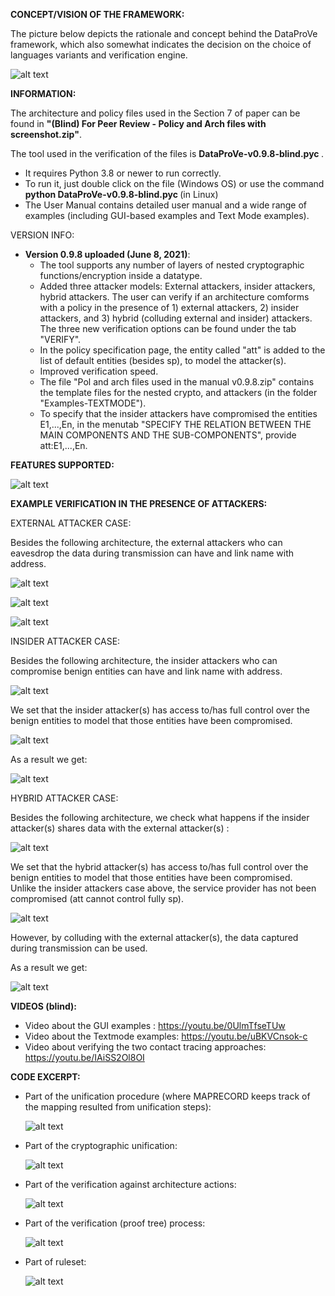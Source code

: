 **CONCEPT/VISION OF THE FRAMEWORK:**

The picture below depicts the rationale and concept behind the DataProVe framework, which also somewhat indicates the decision on the choice of languages variants and verification engine.

![alt text](https://github.com/Dataprove/Dataprovetool/blob/main/DataProVe-framework.png?raw=true)


**INFORMATION:** 

The architecture and policy files used in the Section 7 of paper can be found in <b>"(Blind) For Peer Review - Policy and Arch files with screenshot.zip"</b>.  

The tool used in the verification of the files is <b>DataProVe-v0.9.8-blind.pyc </b>.   
- It requires Python 3.8 or newer to run correctly. 
- To run it, just double click on the file (Windows OS) or use the command <b>python DataProVe-v0.9.8-blind.pyc </b> (in Linux)
- The User Manual contains detailed user manual and a wide range of examples (including GUI-based examples and Text Mode examples).

VERSION INFO: 
- <b>Version 0.9.8 uploaded (June 8, 2021)</b>:
    - The tool supports any number of layers of nested cryptographic functions/encryption inside a datatype.
    - Added three attacker models: External attackers, insider attackers, hybrid attackers. The user can verify if an architecture comforms with a policy in the presence of 1)             external attackers, 2) insider attackers, and 3) hybrid (colluding external and insider) attackers. The three new verification options can be found under the tab "VERIFY".
    - In the policy specification page, the entity called "att" is added to the list of default entities (besides sp), to model the attacker(s).
    - Improved verification speed.
    - The file "Pol and arch files used in the manual v0.9.8.zip" contains the template files for the nested crypto, and attackers (in the folder "Examples-TEXTMODE").
    - To specify that the insider attackers have compromised the entities E1,...,En, in the menutab "SPECIFY THE RELATION BETWEEN THE MAIN COMPONENTS AND THE SUB-COMPONENTS", provide      att:E1,...,En.

**FEATURES SUPPORTED:**

![alt text](https://github.com/Dataprove/Dataprovetool/blob/main/Pictures%20for%20user%20manual/features.png)

**EXAMPLE VERIFICATION IN THE PRESENCE OF ATTACKERS:** 

EXTERNAL ATTACKER CASE:

Besides the following architecture, the external attackers who can eavesdrop the data during transmission can have and link name with address. 

![alt text](https://github.com/Dataprove/Dataprovetool/blob/main/Pictures%20for%20user%20manual/exatt.png)

![alt text](https://github.com/Dataprove/Dataprovetool/blob/main/Pictures%20for%20user%20manual/exattbutton.png)

![alt text](https://github.com/Dataprove/Dataprovetool/blob/main/Pictures%20for%20user%20manual/exattverif.png)

INSIDER ATTACKER CASE:

Besides the following architecture, the insider attackers who can compromise benign entities can have and link name with address. 

![alt text](https://github.com/Dataprove/Dataprovetool/blob/main/Pictures%20for%20user%20manual/inatt.png)

We set that the insider attacker(s) has access to/has full control over the benign entities to model that those entities have been compromised.  

![alt text](https://github.com/Dataprove/Dataprovetool/blob/main/Pictures%20for%20user%20manual/inattrel.png)

As a result we get: 

![alt text](https://github.com/Dataprove/Dataprovetool/blob/main/Pictures%20for%20user%20manual/inattverif.png)

HYBRID ATTACKER CASE:

Besides the following architecture, we check what happens if the insider attacker(s) shares data with the external attacker(s) :

![alt text](https://github.com/Dataprove/Dataprovetool/blob/main/Pictures%20for%20user%20manual/hybatt.png)

We set that the hybrid attacker(s) has access to/has full control over the benign entities to model that those entities have been compromised.  
Unlike the insider attackers case above, the service provider has not been compromised (att cannot control fully sp).

![alt text](https://github.com/Dataprove/Dataprovetool/blob/main/Pictures%20for%20user%20manual/hybattrel.png)

However, by colluding with the external attacker(s), the data captured during transmission can be used. 

As a result we get: 

![alt text](https://github.com/Dataprove/Dataprovetool/blob/main/Pictures%20for%20user%20manual/hybattverif.png)

**VIDEOS (blind):** 
- Video about the GUI examples : https://youtu.be/0UlmTfseTUw
- Video about the Textmode examples: https://youtu.be/uBKVCnsok-c
- Video about verifying the two contact tracing approaches: https://youtu.be/IAiSS2Ol8OI

**CODE EXCERPT:**
- Part of the unification procedure (where MAPRECORD keeps track of the mapping resulted from unification steps): 
    
    ![alt text](https://github.com/Dataprove/Dataprovetool/blob/main/Code%20excerpt/Code-part%20of%20unify.png?raw=true)
    
- Part of the cryptographic unification: 

    ![alt text](https://github.com/Dataprove/Dataprovetool/blob/main/Code%20excerpt/Code-Crypto-part.png?raw=true)
    
- Part of the verification against architecture actions: 

     ![alt text](https://github.com/Dataprove/Dataprovetool/blob/main/Code%20excerpt/Code-checkagainstArch.png?raw=true)

- Part of the verification (proof tree) process: 

    ![alt text](https://github.com/Dataprove/Dataprovetool/blob/main/Code%20excerpt/Code-Verif-part.png?raw=true)
   
- Part of ruleset: 

    ![alt text](https://github.com/Dataprove/Dataprovetool/blob/main/Code%20excerpt/Code-ruleset.png?raw=true)

